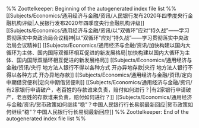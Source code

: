 %% Zoottelkeeper: Beginning of the autogenerated index file list  %%
 [[Subjects/Economics/通用经济与金融/资讯/人民银行发布2020年四季度央行金融机构评级|人民银行发布2020年四季度央行金融机构评级]]
 [[Subjects/Economics/通用经济与金融/资讯/以“双循环”应对“持久战”——学习贯彻落实中央政治局会议精神|以“双循环”应对“持久战”——学习贯彻落实中央政治局会议精神]]
 [[Subjects/Economics/通用经济与金融/资讯/加快构建以国内大循环为主体、国内国际双循环相互促进的新发展格局|加快构建以国内大循环为主体、国内国际双循环相互促进的新发展格局]]
 [[Subjects/Economics/通用经济与金融/资讯/央行                         地方法人银行不得以各种方式 开办异地存款|央行                         地方法人银行不得以各种方式 开办异地存款]]
 [[Subjects/Economics/通用经济与金融/资讯/定向中期借贷便利|定向中期借贷便利]]
 [[Subjects/Economics/通用经济与金融/资讯/有2家银行申请破产，老百姓的存款谁来负责，赔付如何进行？|有2家银行申请破产，老百姓的存款谁来负责，赔付如何进行？]]
 [[Subjects/Economics/通用经济与金融/资讯/货币政策如何继续“稳”？中国人民银行行长易纲最新回应|货币政策如何继续“稳”？中国人民银行行长易纲最新回应]]
%% Zoottelkeeper: End of the autogenerated index file list  %%
